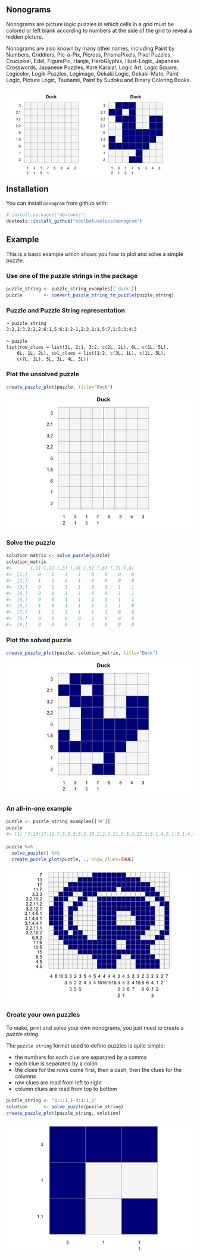 <!-- README.md is generated from README.Rmd. Please edit that file -->

## Nonograms

Nonograms are picture logic puzzles in which cells in a grid must be
colored or left blank according to numbers at the side of the grid to
reveal a hidden picture.

Nonograms are also known by many other names, including Paint by
Numbers, Griddlers, Pic-a-Pix, Picross, PrismaPixels, Pixel Puzzles,
Crucipixel, Edel, FigurePic, Hanjie, HeroGlyphix, Illust-Logic, Japanese
Crosswords, Japanese Puzzles, Kare Karala\!, Logic Art, Logic Square,
Logicolor, Logik-Puzzles, Logimage, Oekaki Logic, Oekaki-Mate, Paint
Logic, Picture Logic, Tsunamii, Paint by Sudoku and Binary Coloring
Books.

<div style="float: left;">

<img src="figures/example-blank.png" width="45%"><img src="figures/example-solved.png" width="45%">

</div>

## Installation

You can install `nonogram` from github with:

``` r
# install.packages("devtools")
devtools::install_github("coolbutuseless/nonogram")
```

## Example

This is a basic example which shows you how to plot and solve a simple
puzzle.

### Use one of the puzzle strings in the package

``` r
puzzle_string <- puzzle_string_examples[['duck']] 
puzzle        <- convert_puzzle_string_to_puzzle(puzzle_string)
```

### Puzzle and Puzzle String representation

    > puzzle_string
    3:2,1:3,2:2,2:6:1,5:6:1:2-1,2:3,1:1,5:7,1:5:3:4:3
    
    > puzzle
    list(row_clues = list(3L, 2:1, 3:2, c(2L, 2L), 6L, c(1L, 5L), 
        6L, 1L, 2L), col_clues = list(1:2, c(3L, 1L), c(1L, 5L), 
        c(7L, 1L), 5L, 3L, 4L, 3L))

### Plot the unsolved puzzle

``` r
create_puzzle_plot(puzzle, title="Duck")
```

![](figures/duck-unsolved-1.png)<!-- -->

### Solve the puzzle

``` r
solution_matrix <- solve_puzzle(puzzle) 
solution_matrix
#>       [,1] [,2] [,3] [,4] [,5] [,6] [,7] [,8]
#>  [1,]    0    1    1    1    0    0    0    0
#>  [2,]    1    1    0    1    0    0    0    0
#>  [3,]    0    1    1    1    0    0    1    1
#>  [4,]    0    0    1    1    0    0    1    1
#>  [5,]    0    0    1    1    1    1    1    1
#>  [6,]    1    0    1    1    1    1    1    0
#>  [7,]    1    1    1    1    1    1    0    0
#>  [8,]    0    0    0    0    1    0    0    0
#>  [9,]    0    0    0    1    1    0    0    0
```

### Plot the solved puzzle

``` r
create_puzzle_plot(puzzle, solution_matrix, title="Duck")
```

![](figures/duck-solution-1.png)<!-- -->

### An all-in-one example

``` r
puzzle <- puzzle_string_examples[['R']]
puzzle
#> [1] "7:13:17:11,7:3,3,3:3,2,10,2:2,2,11,2:3,2,12,1:3,1,4,5,1:3,1,4,4,1:3,1,4,4,1:2,2,11,1:3,2,10,2:6,9,2:11,6:10,5:15:6,5:4,5:4,5-4:8:10:3,3:3,5,3:2,2,5:3,2,5:5,4:4,3:5,4:4,15:4,15:4,15:4,15:3,3,3,2:4,3,3,1:3,3,6:3,4,7:3,15:2,8,6:3,6,6:2,4,1,3:2,1,2:2,2:7"

puzzle %>%
  solve_puzzle() %>%
  create_puzzle_plot(puzzle, ., show_clues=TRUE)
```

![](figures/all-in-one-1.png)<!-- -->

### Create your own puzzles

To make, print and solve your own nonograms, you just need to create a
*puzzle string*.

The `puzzle string` format used to define puzzles is quite simple:

  - the numbers for each clue are separated by a comma
  - each clue is separated by a colon
  - the clues for the rows come first, then a dash, then the clues for
    the columns
  - row clues are read from left to right
  - column clues are read from top to bottom

<!-- end list -->

``` r
puzzle_string <- "3:1:1,1-3:1:1,1"
solution      <- solve_puzzle(puzzle_string)
create_puzzle_plot(puzzle_string, solution)
```

![](figures/create-your-own-1.png)<!-- -->
